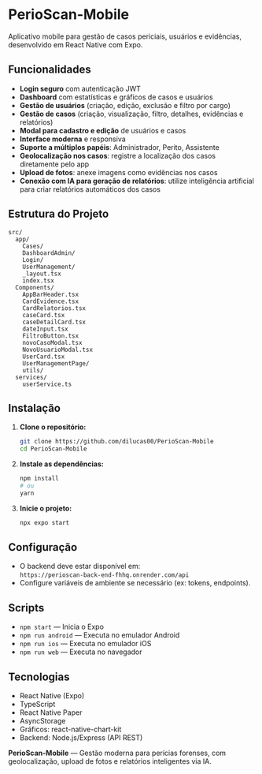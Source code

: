 # PerioScan-Mobile

Aplicativo mobile para gestão de casos periciais, usuários e evidências, desenvolvido em React Native com Expo.

## Funcionalidades

- **Login seguro** com autenticação JWT
- **Dashboard** com estatísticas e gráficos de casos e usuários
- **Gestão de usuários** (criação, edição, exclusão e filtro por cargo)
- **Gestão de casos** (criação, visualização, filtro, detalhes, evidências e relatórios)
- **Modal para cadastro e edição** de usuários e casos
- **Interface moderna** e responsiva
- **Suporte a múltiplos papéis**: Administrador, Perito, Assistente
- **Geolocalização nos casos**: registre a localização dos casos diretamente pelo app
- **Upload de fotos**: anexe imagens como evidências nos casos
- **Conexão com IA para geração de relatórios**: utilize inteligência artificial para criar relatórios automáticos dos casos

## Estrutura do Projeto

```
src/
  app/
    Cases/
    DashboardAdmin/
    Login/
    UserManagement/
    _layout.tsx
    index.tsx
  Components/
    AppBarHeader.tsx
    CardEvidence.tsx
    CardRelatorios.tsx
    caseCard.tsx
    caseDetailCard.tsx
    dateInput.tsx
    FiltroButton.tsx
    novoCasoModal.tsx
    NovoUsuarioModal.tsx
    UserCard.tsx
    UserManagementPage/
    utils/
  services/
    userService.ts
```

## Instalação

1. **Clone o repositório:**
   ```sh
   git clone https://github.com/dilucas00/PerioScan-Mobile
   cd PerioScan-Mobile
   ```

2. **Instale as dependências:**
   ```sh
   npm install
   # ou
   yarn
   ```

3. **Inicie o projeto:**
   ```sh
   npx expo start
   ```

## Configuração

- O backend deve estar disponível em:  
  `https://perioscan-back-end-fhhq.onrender.com/api`
- Configure variáveis de ambiente se necessário (ex: tokens, endpoints).

## Scripts

- `npm start` — Inicia o Expo
- `npm run android` — Executa no emulador Android
- `npm run ios` — Executa no emulador iOS
- `npm run web` — Executa no navegador

## Tecnologias

- React Native (Expo)
- TypeScript
- React Native Paper
- AsyncStorage
- Gráficos: react-native-chart-kit
- Backend: Node.js/Express (API REST)

**PerioScan-Mobile** — Gestão moderna para perícias forenses, com geolocalização, upload de fotos e relatórios inteligentes via IA.
